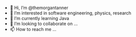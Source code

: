 - 👋 Hi, I’m @themorgantanner
- 👀 I’m interested in software engineering, physics, research
- 🌱 I’m currently learning Java
- 💞️ I’m looking to collaborate on ...
- 📫 How to reach me ...

<!---
themorgantanner/themorgantanner is a ✨ special ✨ repository because its `README.md` (this file) appears on your GitHub profile.
You can click the Preview link to take a look at your changes.
--->
